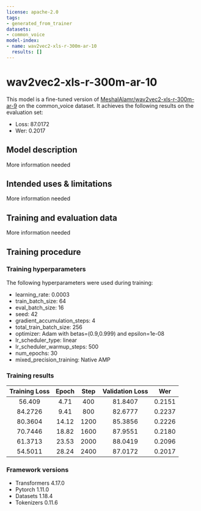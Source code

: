 ```yaml
---
license: apache-2.0
tags:
- generated_from_trainer
datasets:
- common_voice
model-index:
- name: wav2vec2-xls-r-300m-ar-10
  results: []
---
```


<!-- This model card has been generated automatically according to the information the Trainer had access to. You
should probably proofread and complete it, then remove this comment. -->

# wav2vec2-xls-r-300m-ar-10

This model is a fine-tuned version of [MeshalAlamr/wav2vec2-xls-r-300m-ar-9](https://huggingface.co/MeshalAlamr/wav2vec2-xls-r-300m-ar-9) on the common_voice dataset.
It achieves the following results on the evaluation set:
- Loss: 87.0172
- Wer: 0.2017

## Model description

More information needed

## Intended uses & limitations

More information needed

## Training and evaluation data

More information needed

## Training procedure

### Training hyperparameters

The following hyperparameters were used during training:
- learning_rate: 0.0003
- train_batch_size: 64
- eval_batch_size: 16
- seed: 42
- gradient_accumulation_steps: 4
- total_train_batch_size: 256
- optimizer: Adam with betas=(0.9,0.999) and epsilon=1e-08
- lr_scheduler_type: linear
- lr_scheduler_warmup_steps: 500
- num_epochs: 30
- mixed_precision_training: Native AMP

### Training results

| Training Loss | Epoch | Step | Validation Loss | Wer    |
|:-------------:|:-----:|:----:|:---------------:|:------:|
| 56.409        | 4.71  | 400  | 81.8407         | 0.2151 |
| 84.2726       | 9.41  | 800  | 82.6777         | 0.2237 |
| 80.3604       | 14.12 | 1200 | 85.3856         | 0.2226 |
| 70.7446       | 18.82 | 1600 | 87.9551         | 0.2180 |
| 61.3713       | 23.53 | 2000 | 88.0419         | 0.2096 |
| 54.5011       | 28.24 | 2400 | 87.0172         | 0.2017 |


### Framework versions

- Transformers 4.17.0
- Pytorch 1.11.0
- Datasets 1.18.4
- Tokenizers 0.11.6
